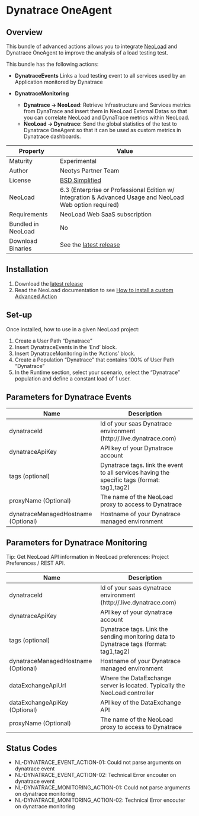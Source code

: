 # Dynatrace OneAgent	

## Overview

This bundle of advanced actions allows you to integrate [NeoLoad](https://www.neotys.com/neoload/overview) and Dynatrace OneAgent to improve the analysis of a load testing test.

This bundle has the following actions:  

* **DynatraceEvents**
  Links a load testing event to all services used by an Application monitored by Dynatrace  
  
* **DynatraceMonitoring**   
    * **Dynatrace -> NeoLoad**: Retrieve Infrastructure and Services metrics from DynaTrace and insert them in NeoLoad External Datas so that
      you can correlate NeoLoad and DynaTrace metrics within NeoLoad.
    * **NeoLoad -> Dynatrace**: Send the global statistics of the test to Dynatrace OneAgent so that it can be used as custom metrics 
      in Dynatrace dashboards.
      
     
| Property | Value |
| -----| -------------- |
| Maturity | Experimental |
| Author   | Neotys Partner Team |
| License  | [BSD Simplified](https://www.neotys.com/documents/legal/bsd-neotys.txt) |
| NeoLoad  | 6.3 (Enterprise or Professional Edition w/ Integration & Advanced Usage and NeoLoad Web option required)|
| Requirements | NeoLoad Web SaaS subscription |
| Bundled in NeoLoad | No
| Download Binaries | See the [latest release](https://github.com/Neotys-Labs/Dynatrace/releases/latest)

## Installation

1. Download the [latest release](https://github.com/Neotys-Labs/Dynatrace/releases/latest)
1. Read the NeoLoad documentation to see [How to install a custom Advanced Action](https://www.neotys.com/documents/doc/neoload/latest/en/html/#25928.htm)

## Set-up

Once installed, how to use in a given NeoLoad project:

1. Create a User Path “Dynatrace”
1. Insert DynatraceEvents in the ‘End’ block.
1. Insert DynatraceMonitoring in the ‘Actions’ block.
1. Create a Population “Dynatrace” that contains 100% of User Path “Dynatrace”
1. In the Runtime section, select your scenario, select the “Dynatrace” population and define a constant load of 1 user.

## Parameters for Dynatrace Events

| Name             | Description |
| -----            | ----- |
| dynatraceId      |  Id of your saas Dynatrace environment (http://<id>.live.dynatrace.com) |
| dynatraceApiKey  |  API key of your Dynatrace account |
| tags (optional)  |  Dynatrace tags. link the event to all services having the specific tags (format: tag1,tag2) |
| proxyName (Optional) |  The name of the NeoLoad proxy to access to Dynatrace |
| dynatraceManagedHostname (Optional) | Hostname of your Dynatrace managed environment |

## Parameters for Dynatrace Monitoring

Tip: Get NeoLoad API information in NeoLoad preferences: Project Preferences / REST API.

| Name             | Description |
| -----            | ----- |
| dynatraceId      |  Id of your saas dynatrace environment (http://<id>.live.dynatrace.com) |
| dynatraceApiKey  | API key of your dynatrace account |
| tags (optional)  | Dynatrace tags. Link the sending monitoring data to Dynatrace tags (format: tag1,tag2) |
| dynatraceManagedHostname (Optional) | Hostname of your Dynatrace managed environment |
| dataExchangeApiUrl   | Where the DataExchange server is located. Typically the NeoLoad controller |
| dataExchangeApiKey  (Optional)  | API key of the DataExchange API   |
| proxyName (Optional) |  The name of the NeoLoad proxy to access to Dynatrace |
  
## Status Codes

* NL-DYNATRACE_EVENT_ACTION-01: Could not parse arguments on dynatrace event
* NL-DYNATRACE_EVENT_ACTION-02: Technical Error encouter on dynatrace event
* NL-DYNATRACE_MONITORING_ACTION-01: Could not parse arguments on dynatrace monitoring
* NL-DYNATRACE_MONITORING_ACTION-02: Technical Error encouter on dynatrace monitoring
